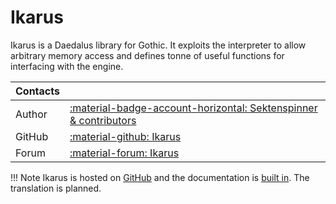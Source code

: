 # Ikarus
Ikarus is a Daedalus library for Gothic. It exploits the interpreter to allow arbitrary memory access and defines tonne of useful functions for interfacing with the engine. 

| Contacts |                                                                                                                          |
|:---------|:-------------------------------------------------------------------------------------------------------------------------|
| Author   | [:material-badge-account-horizontal: Sektenspinner & contributors](https://github.com/Lehona/Ikarus/graphs/contributors) |
| GitHub   | [:material-github: Ikarus](https://github.com/Lehona/Ikarus)                                                             |
| Forum    | [:material-forum: Ikarus](https://forum.worldofplayers.de/forum/threads/1299679-Skriptpaket-Ikarus-4)                    |

!!! Note
    Ikarus is hosted on [GitHub](https://github.com/Lehona/Ikarus) and the documentation is [built in](https://github.com/Lehona/Ikarus/blob/master/Ikarus_Doc.d). The translation is planned.
